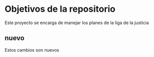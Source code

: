 # Objetivos de la repositorio

Este proyecto se encarga de manejar los planes de la liga de la justicia


## nuevo

Estos cambios son nuevos
